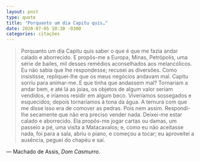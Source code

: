 ```yaml
---
layout: post
type: quote
title: "Porquanto um dia Capitu quis…"
date: 2020-07-05 10:30 -0300
categories: citações
---
```

>Porquanto um dia Capitu quis saber o que é que me fazia andar calado e aborrecido. E propôs-me a Europa, Minas, Petrópolis, uma série de bailes, mil desses remédios aconselhados aos melancólicos. Eu não sabia que lhe respondesse; recusei as diversões. Como insistisse, repliquei-lhe que os meus negócios andavam mal. Capitu sorriu para animar-me. E que tinha que andassem mal? Tornariam a andar bem, e até lá as joias, os objetos de algum valor seriam vendidos, e iríamos residir em algum beco. Viveríamos sossegados e esquecidos; depois tornaríamos à tona da água. A ternura com que me disse isso era de comover as pedras. Pois nem assim. Respondi-lhe secamente que não era preciso vender nada. Deixei-me estar calado e aborrecido. Ela propôs-me jogar cartas ou damas, um passeio a pé, uma visita a Matacavalos; e, como eu não aceitasse nada, foi para a sala, abriu o piano, e começou a tocar; eu aproveitei a ausência, peguei do chapéu e saí.

— Machado de Assis, _Dom Casmurro_.
